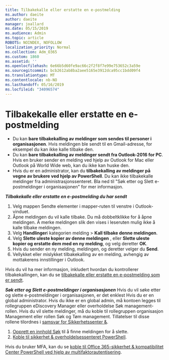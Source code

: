 ```yaml
---
title: Tilbakekalle eller erstatte en e-postmelding
ms.author: daeite
author: daeite
manager: joallard
ms.date: 05/15/2019
ms.audience: Admin
ms.topic: article
ROBOTS: NOINDEX, NOFOLLOW
localization_priority: Normal
ms.collection: Adm_O365
ms.custom: 1860
ms.assetid: ''
ms.openlocfilehash: 6e66b5d60fe9ac66c2f2f8f7e99e753652c3a59e
ms.sourcegitcommit: bcb2612ab8ba2aee5165e3912dca95cc1bdd09f4
ms.translationtype: MT
ms.contentlocale: nb-NO
ms.lasthandoff: 05/16/2019
ms.locfileid: "34096574"
---
```

# <a name="recall-or-replace-an-email-message"></a>Tilbakekalle eller erstatte en e-postmelding

- Du kan **bare tilbakekalling av meldinger som sendes til personer i organisasjonen**. Hvis meldingen ble sendt til en Gmail-adresse, for eksempel du kan ikke kalle tilbake den.
- Du kan **bare tilbakekalling av meldinger sendt fra Outlook-2016 for PC**. Hvis en bruker sender en melding ved hjelp av Outlook for Mac eller Outlook på World Wide web, kan du ikke kan huske den.
- Hvis du er en administrator, kan du **tilbakekalling av meldinger på vegne av brukere ved hjelp av PowerShell**. Du kan ikke tilbakekalle meldinger fra administrasjonssenteret. Bla ned til "Søk etter og Slett e-postmeldinger i organisasjonen" for mer informasjon.

***Tilbakekalle eller erstatte en e-postmelding du har sendt***
1. Velg mappen Sendte elementer i mapper-ruten til venstre i Outlook-vinduet.
2. Åpne meldingen du vil kalle tilbake. Du må dobbeltklikke for å åpne meldingen. Å merke meldingen slik den vises i leseruten mulig ikke å kalle tilbake meldingen.
3. Velg **Handlinger**i kategorien melding > **Kall tilbake denne meldingen**.
4. Velg **Slette uleste kopier av denne meldingen** , eller **Slette uleste kopier og erstatte dem med en ny melding**, og velg deretter **OK**.
5. Hvis du sender en ny melding, meldingen, og deretter velger du **Send**.
6. Vellykket eller mislykket tilbakekalling av en melding, avhengig av mottakerens innstillinger i Outlook. 

Hvis du vil ha mer informasjon, inkludert hvordan du kontrollerer tilbakekallingen, kan du se [tilbakekalle eller erstatte en e-postmelding som er sendt](https://support.office.com/article/35027f88-d655-4554-b4f8-6c0729a723a0).

***Søk etter og Slett e-postmeldinger i organisasjonen*** Hvis du vil søke etter og slette e-postmeldinger i organisasjonen, er det enklest Hvis du er en global administrator. Hvis du ikke er en global admin, må kontoen legges til rollegruppen eDiscovery Manager eller overholdelse Søk management-rollen. Hvis du vil slette meldinger, må du koble til rollegruppen organisasjon Management eller rollen Søk og Tøm management. Tillatelser til disse rollene tilordnes i [samsvar for Sikkerhetssenter &](https://protection.office.com/).

1. [Opprett en innhold Søk](https://docs.microsoft.com/en-us/office365/securitycompliance/content-search) til å finne meldingen for å slette.
2. [Koble til sikkerhet & overholdelsessenteret PowerShell](https://docs.microsoft.com/en-us/powershell/exchange/office-365-scc/connect-to-scc-powershell/connect-to-scc-powershell?view=exchange-ps). 

Hvis du bruker MFA, kan du se [koble til Office 365-sikkerhet & kompatibilitet Center PowerShell ved hjelp av multifaktorautentisering](https://docs.microsoft.com/en-us/powershell/exchange/office-365-scc/connect-to-scc-powershell/mfa-connect-to-scc-powershell?view=exchange-ps). 